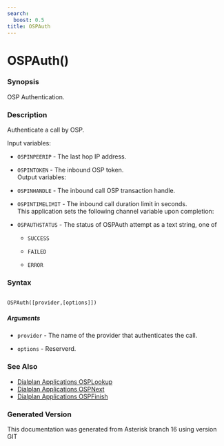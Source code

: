 ```yaml
---
search:
  boost: 0.5
title: OSPAuth
---
```


# OSPAuth()

### Synopsis

OSP Authentication.

### Description

Authenticate a call by OSP.<br>

Input variables:<br>


* `OSPINPEERIP` - The last hop IP address.<br>

* `OSPINTOKEN` - The inbound OSP token.<br>
Output variables:<br>


* `OSPINHANDLE` - The inbound call OSP transaction handle.<br>

* `OSPINTIMELIMIT` - The inbound call duration limit in seconds.<br>
This application sets the following channel variable upon completion:<br>


* `OSPAUTHSTATUS` - The status of OSPAuth attempt as a text string, one of<br>

    * `SUCCESS`

    * `FAILED`

    * `ERROR`

### Syntax


```

OSPAuth([provider,[options]])
```
##### Arguments


* `provider` - The name of the provider that authenticates the call.<br>

* `options` - Reserverd.<br>

### See Also

* [Dialplan Applications OSPLookup](/Asterisk_16_Documentation/API_Documentation/Dialplan_Applications/OSPLookup)
* [Dialplan Applications OSPNext](/Asterisk_16_Documentation/API_Documentation/Dialplan_Applications/OSPNext)
* [Dialplan Applications OSPFinish](/Asterisk_16_Documentation/API_Documentation/Dialplan_Applications/OSPFinish)


### Generated Version

This documentation was generated from Asterisk branch 16 using version GIT 